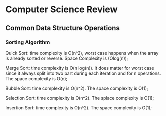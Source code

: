# Computer Science Review

## Common Data Structure Operations

### Sorting Algorithm
Quick Sort: time complexity is O(n^2), worst case happens when the array is already sorted or reverse. Space Complexity is (Olog(n));

Merge Sort: time complexity is O(n log(n)). It does matter for worst case since it always split into two part during each iteration and for n operations. The space complexity is O(n);

Bubble Sort: time complexity is O(n^2). The space complexity is O(1);

Selection Sort: time complexity is O(n^2). The splace complexity is O(1);
 
Insertion Sort: time complexity is O(n^2). The space complexity is O(1);
